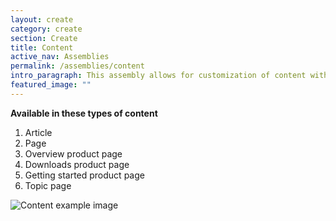 ```yaml
---
layout: create
category: create
section: Create
title: Content
active_nav: Assemblies
permalink: /assemblies/content
intro_paragraph: This assembly allows for customization of content with a WYSIWYG.
featured_image: ""
---
```

**Available in these types of content**

1. Article
2. Page
3. Overview product page
4. Downloads product page
5. Getting started product page
6. Topic page

![Content example image](/design-manual/assets/uploads/content-example.png)